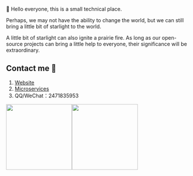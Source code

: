  👋 Hello everyone, this is a small technical place.
 
 Perhaps, we may not have the ability to change the world, but we can still bring a little bit of starlight to the world.
 
 A little bit of starlight can also ignite a prairie fire. As long as our open-source projects can bring a little help to everyone, their significance will be extraordinary.
 

## Contact me 📱

1. [Website](https://twelvet.cn)
2. [Microservices](https://cloud.twelvet.cn)
3. QQ/WeChat：2471835953

<img align="" height="180px" src="https://github-readme-stats.vercel.app/api?username=twelvet-s&hide_title=true&hide_border=true&show_icons=true&theme=tokyonight&locale=en" /><img align="" height="180px" src="https://github-readme-stats.vercel.app/api/top-langs/?username=twelvet-s&hide_title=true&hide_border=true&show_icons=true&theme=tokyonight&locale=en" />
